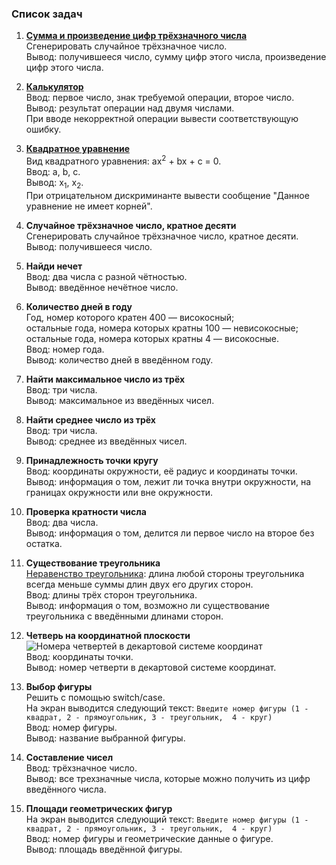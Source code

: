 ### Список задач

1. **[Сумма и произведение цифр трёхзначного числа](1.%20Сумма%20цифр%20трёхзначного%20числа/main.go)**     
Сгенерировать случайное трёхзначное число.  
Вывод: получившееся число, сумму цифр этого числа, произведение цифр этого числа.

1. **[Калькулятор](2.%20Калькулятор/main.go)**      
Ввод: первое число, знак требуемой операции, второе число.  
Вывод: результат операции над двумя числами.  
При вводе некорректной операции вывести соответствующую ошибку.

1. **[Квадратное уравнение](3.%20Квадратное%20уравнение/main.go)**      
Вид квадратного уравнения: ax<sup>2</sup> + bx + c = 0.     
Ввод: a, b, c.  
Вывод: x<sub>1</sub>, x<sub>2</sub>.  
При отрицательном дискриминанте вывести сообщение "Данное уравнение не имеет корней".

1. **Случайное трёхзначное число, кратное десяти**      
Сгенерировать случайное трёхзначное число, кратное десяти.  
Вывод: получившееся число.

1. **Найди нечет**      
Ввод: два числа с разной чётностью.  
Вывод: введённое нечётное число.

1. **Количество дней в году**       
Год, номер которого кратен 400 — високосный;    
остальные года, номера которых кратны 100 — невисокосные;   
остальные года, номера которых кратны 4 — високосные.   
Ввод: номер года.   
Вывод: количество дней в введённом году.

1. **Найти максимальное число из трёх**     
Ввод: три числа.    
Вывод: максимальное из введённых чисел.

1. **Найти среднее число из трёх**      
Ввод: три числа.    
Вывод: среднее из введённых чисел.

1. **Принадлежность точки кругу**       
Ввод: координаты окружности, её радиус и координаты точки.      
Вывод: информация о том, лежит ли точка внутри окружности, на границах окружности или вне окружности.

1. **Проверка кратности числа**     
Ввод: два числа.     
Вывод: информация о том, делится ли первое число на второе без остатка.

1. **Существование треугольника**    
[Неравенство треугольника](https://ru.wikipedia.org/wiki/%D0%9D%D0%B5%D1%80%D0%B0%D0%B2%D0%B5%D0%BD%D1%81%D1%82%D0%B2%D0%BE_%D1%82%D1%80%D0%B5%D1%83%D0%B3%D0%BE%D0%BB%D1%8C%D0%BD%D0%B8%D0%BA%D0%B0):
длина любой стороны треугольника всегда меньше суммы длин двух его других сторон.    
Ввод: длины трёх сторон треугольника.    
Вывод: информация о том, возможно ли существование треугольника с введёнными длинами сторон.

1. **Четверь на координатной плоскости**    
![Номера четвертей в декартовой системе координат](http://www.mathematics-repetition.com/wp-content/uploads/2012/10/140.jpg)   
Ввод: координаты точки.     
Вывод: номер четверти в декартовой системе координат.

1. **Выбор фигуры**     
Решить с помощью switch/case.   
На экран выводится следующий текст: `Введите номер фигуры (1 - квадрат, 2 - прямоугольник, 3 - треугольник,  4 - круг)`     
Ввод: номер фигуры.     
Вывод: название выбранной фигуры.

1. **Составление чисел**    
Ввод: трёхзначное число.    
Вывод: все трехзначные числа, которые можно получить из цифр введённого числа.

1. **Площади геометрических фигур**    
На экран выводится следующий текст: `Введите номер фигуры (1 - квадрат, 2 - прямоугольник, 3 - треугольник,  4 - круг)`     
Ввод: номер фигуры и геометрические данные о фигуре.    
Вывод: площадь введённой фигуры.
